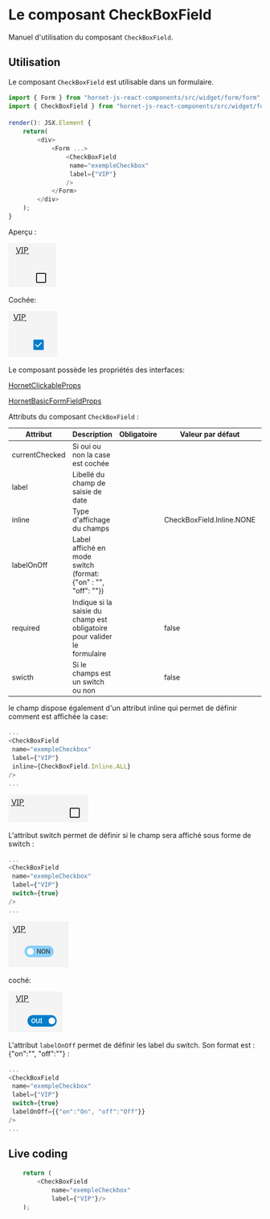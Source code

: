 # Le composant CheckBoxField

Manuel d'utilisation du composant `CheckBoxField`.

## Utilisation

Le composant `CheckBoxField` est utilisable dans un formulaire.

```javascript
import { Form } from "hornet-js-react-components/src/widget/form/form";
import { CheckBoxField } from "hornet-js-react-components/src/widget/form/checkbox-field";

render(): JSX.Element {
    return(
        <div>
            <Form ...>
                <CheckBoxField
                 name="exempleCheckbox"
                 label={"VIP"}
                />
            </Form>
        </div>
    );
}
```

Aperçu :

![checkbox](../sources/form/checkbox-field/checkbox.png)

Cochée:

![checkbox cochée](../sources/form/checkbox-field/checkbox-checked.png)

Le composant possède les propriétés des interfaces:

[HornetClickableProps](/hornetshowroom/composant/page/hornet-js/composants/hornet-component-props)

[HornetBasicFormFieldProps](/hornetshowroom/composant/page/hornet-js/composants/hornet-component-props)

Attributs du composant `CheckBoxField` :

| Attribut | Description | Obligatoire | Valeur par défaut | Type |
| -------- | ----------- | ----------------- |----------- |----------- |
| currentChecked | Si oui ou non la case est cochée | ||boolean|
| label | Libellé du champ de saisie de date |  ||string|
| inline | Type d'affichage du champs | |CheckBoxField.Inline.NONE| CheckBoxField.Inline |
| labelOnOff | Label affiché en mode switch (format: {"on" : "", "off": ""}) ||| any |
| required | Indique si la saisie du champ est obligatoire pour valider le formulaire | |false|boolean|
| swicth | Si le champs est un switch ou non | |false|boolean|


le champ dispose également d'un attribut inline qui permet de définir comment est affichée la case:

```javascript
...
<CheckBoxField
 name="exempleCheckbox"
 label={"VIP"}
 inline={CheckBoxField.Inline.ALL}
/>
...
```

![checkbox inline](../sources/form/checkbox-field/checkbox-inline.png)


L'attribut switch permet de définir si le champ sera affiché sous forme de switch :

```javascript
...
<CheckBoxField
 name="exempleCheckbox"
 label={"VIP"}
 switch={true}
/>
...
```

![switch](../sources/form/checkbox-field/switch.png)

coché:

![switch coché](../sources/form/checkbox-field/switch-checked.png)

L'attribut `labelOnOff` permet de définir les label du switch.
Son format est : {"on":"", "off":""} :

```javascript
...
<CheckBoxField
 name="exempleCheckbox"
 label={"VIP"}
 switch={true}
 labelOnOff={{"on":"On", "off":"Off"}}
/>
...
```

## Live coding

```javascript showroom
    return (
        <CheckBoxField
            name="exempleCheckbox"
            label={"VIP"}/>
    );
```